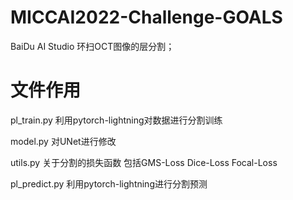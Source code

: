 # MICCAI2022-Challenge-GOALS
BaiDu AI Studio 环扫OCT图像的层分割；

# 文件作用
pl_train.py 利用pytorch-lightning对数据进行分割训练  

model.py 对UNet进行修改  

utils.py 关于分割的损失函数 包括GMS-Loss Dice-Loss Focal-Loss  

pl_predict.py 利用pytorch-lightning进行分割预测  

